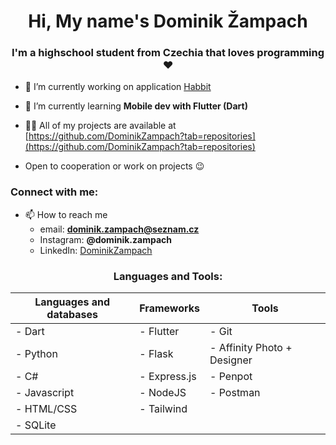 <h1 align="center">Hi, My name's Dominik Žampach</h1>
<h3 align="center">I'm a highschool student from Czechia that loves programming ❤️</h3>

- 🔭 I’m currently working on application [Habbit](https://github.com/DominikZampach/Habbit)

- 🌱 I’m currently learning **Mobile dev with Flutter (Dart)**

- 👨‍💻 All of my projects are available at [https://github.com/DominikZampach?tab=repositories](https://github.com/DominikZampach?tab=repositories)

- Open to cooperation or work on projects 😉

<h3 align="left">Connect with me:</h3>

- 📫 How to reach me
  - email: **dominik.zampach@seznam.cz**
  - Instagram: **@dominik.zampach**
  - LinkedIn: [DominikZampach](https://www.linkedin.com/in/dominik-zampach/)

<h3 align="center">Languages and Tools:</h3>

<div align="center">
  
  | Languages and databases | Frameworks | Tools |
  | ----------------------- | ---------- | ----- |
  | - Dart                  | - Flutter  | - Git |
  | - Python                | - Flask    | - Affinity Photo + Designer |
  | - C#                    | - Express.js | - Penpot |
  | - Javascript            | - NodeJS   | - Postman |
  | - HTML/CSS              | - Tailwind |         |
  | - SQLite                |            |         |

</div>
